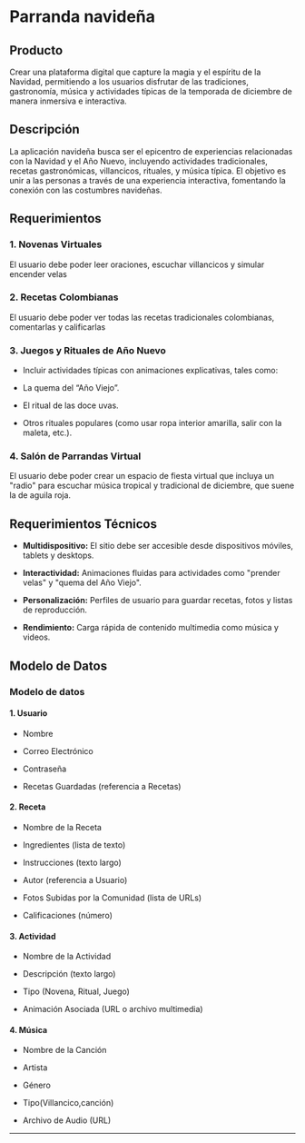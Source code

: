 

# Parranda navideña

  

## Producto

  

Crear una plataforma digital que capture la magia y el espíritu de la Navidad, permitiendo a los usuarios disfrutar de las tradiciones, gastronomía, música y actividades típicas de la temporada de diciembre de manera inmersiva e interactiva.

  

## Descripción

  

La aplicación navideña busca ser el epicentro de experiencias relacionadas con la Navidad y el Año Nuevo, incluyendo actividades tradicionales, recetas gastronómicas, villancicos, rituales, y música típica. El objetivo es unir a las personas a través de una experiencia interactiva, fomentando la conexión con las costumbres navideñas.

  

## Requerimientos

  

### 1. **Novenas Virtuales**

  

El usuario debe poder leer oraciones, escuchar villancicos y simular encender velas


### 2. **Recetas Colombianas**

  

El usuario debe poder ver todas las recetas tradicionales colombianas, comentarlas y calificarlas

  

### 3. **Juegos y Rituales de Año Nuevo**

  

- Incluir actividades típicas con animaciones explicativas, tales como:

- La quema del “Año Viejo”.

- El ritual de las doce uvas.

- Otros rituales populares (como usar ropa interior amarilla, salir con la maleta, etc.).

  

### 4. **Salón de Parrandas Virtual**

  

El usuario debe poder crear un espacio de fiesta virtual que incluya un "radio" para escuchar música tropical y tradicional de diciembre, que suene la de aguila roja.

  

## Requerimientos Técnicos

  

- **Multidispositivo:** El sitio debe ser accesible desde dispositivos móviles, tablets y desktops.

- **Interactividad:** Animaciones fluidas para actividades como "prender velas" y "quema del Año Viejo".

- **Personalización:** Perfiles de usuario para guardar recetas, fotos y listas de reproducción.

- **Rendimiento:** Carga rápida de contenido multimedia como música y videos.

 

## Modelo de Datos

  

### Modelo de datos

  

#### 1. **Usuario**

- Nombre

- Correo Electrónico

- Contraseña

- Recetas Guardadas (referencia a Recetas)
 

#### 2. **Receta**

- Nombre de la Receta

- Ingredientes (lista de texto)

- Instrucciones (texto largo)

- Autor (referencia a Usuario)

- Fotos Subidas por la Comunidad (lista de URLs)

- Calificaciones (número)


  

#### 3. **Actividad**



- Nombre de la Actividad

- Descripción (texto largo)

- Tipo (Novena, Ritual, Juego)

- Animación Asociada (URL o archivo multimedia)

  

#### 4. **Música**

- Nombre de la Canción

- Artista

- Género
- Tipo(Villancico,canción)

- Archivo de Audio (URL)
----
  

